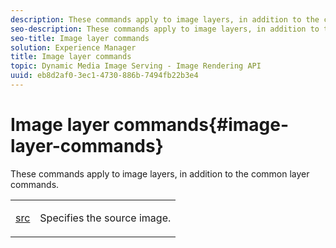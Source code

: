 ```yaml
---
description: These commands apply to image layers, in addition to the common layer commands.
seo-description: These commands apply to image layers, in addition to the common layer commands.
seo-title: Image layer commands
solution: Experience Manager
title: Image layer commands
topic: Dynamic Media Image Serving - Image Rendering API
uuid: eb8d2af0-3ec1-4730-886b-7494fb22b3e4
---
```


# Image layer commands{#image-layer-commands}

These commands apply to image layers, in addition to the common layer commands.

<table id="simpletable_F6799DA025A64970B95085FB9910E1EF"> 
 <tr class="strow"> 
  <td class="stentry"> <p><a href="../../../../../../is-api/http-ref/image-serving-api-ref/c-http-protocol-reference/c-command-reference/r-src.md#reference-f6506637778c4c69bf106a7924a91ab1" type="reference" format="dita" scope="local"> src</a> </p> </td> 
  <td class="stentry"> <p>Specifies the source image. </p></td> 
 </tr> 
</table>

